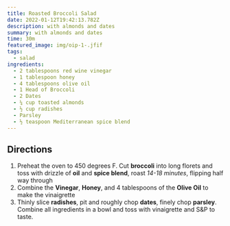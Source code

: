 ```yaml
---
title: Roasted Broccoli Salad
date: 2022-01-12T19:42:13.782Z
description: with almonds and dates
summary: with almonds and dates
time: 30m
featured_image: img/oip-1-.jfif
tags:
  - salad
ingredients:
  - 2 tablespoons red wine vinegar
  - 1 tablespoon honey
  - 4 tablespoons olive oil
  - 1 Head of Broccoli
  - 2 Dates
  - ¼ cup toasted almonds
  - ½ cup radishes
  - Parsley
  - ½ teaspoon Mediterranean spice blend
---
```

## Directions

1. Preheat the oven to 450 degrees F. Cut **broccoli** into long florets and toss with drizzle of **oil** and **spice blend**, roast *14-18 minutes*, flipping half way through
2. Combine the **Vinegar**, **Honey**, and 4 tablespoons of the **Olive Oil** to make the vinaigrette
3. Thinly slice **radishes**, pit and roughly chop **dates**, finely chop **parsley**. Combine all ingredients in a bowl and toss with vinaigrette and S&P to taste.